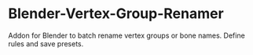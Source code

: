 # Blender-Vertex-Group-Renamer
Addon for Blender to batch rename vertex groups or bone names. Define rules and save presets.
